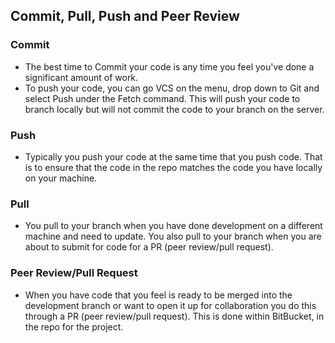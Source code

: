 ## Commit, Pull, Push and Peer Review

### Commit

- The best time to Commit your code is any time you feel you've done a
significant amount of work.
- To push your code, you can go VCS on the menu, drop down to Git and select Push
under the Fetch command. This will push your code to branch locally but will not
commit the code to your branch on the server.
### Push
- Typically you push your code at the same time that you push code. That is to ensure
 that the code in the repo matches the code you have locally on your machine.
### Pull
- You pull to your branch when you have done development on a different machine and
need to update. You also pull to your branch when you are about to submit for code for
a PR (peer review/pull request).
### Peer Review/Pull Request
- When you have code that you feel is ready to be merged into the development branch or want
 to open it up for collaboration you do this through a PR (peer review/pull request). This is
 done within BitBucket, in the repo for the project.
